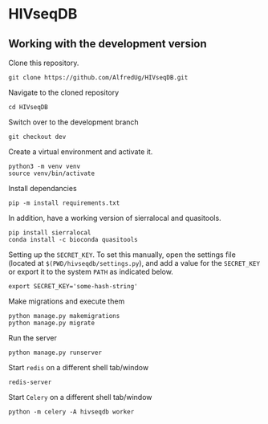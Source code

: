# HIVseqDB

## Working with the development version

Clone this repository.

```
git clone https://github.com/AlfredUg/HIVseqDB.git
```

Navigate to the cloned repository

```
cd HIVseqDB
```

Switch over to the development branch

```
git checkout dev
```

Create a virtual environment and activate it.

```
python3 -m venv venv    
source venv/bin/activate
```

Install dependancies

```
pip -m install requirements.txt
```

In addition, have a working version of sierralocal and quasitools.

```
pip install sierralocal
conda install -c bioconda quasitools
```

Setting up the `SECRET_KEY`. To set this manually, open the settings file (located at `$(PWD/hivseqdb/settings.py`), and add a value for the `SECRET_KEY` or export it to the system `PATH` as indicated below.

```
export SECRET_KEY='some-hash-string'
```

Make migrations and execute them

```
python manage.py makemigrations
python manage.py migrate
```

Run the server

```
python manage.py runserver
```


Start `redis` on a different shell tab/window

```
redis-server
```

Start `Celery` on a different shell tab/window

```
python -m celery -A hivseqdb worker
```


